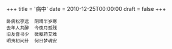+++
title = '病中'
date = 2010-12-25T00:00:00
draft = false
+++



```text
卧病松亭远  阴晴半岁寒
去年人共醉  今夜月孤残
旧友音书少  微躯药艾难
明夷初问卦  何日梦魂安
```
